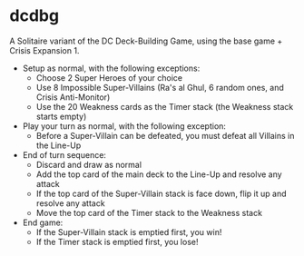 # dcdbg

A Solitaire variant of the DC Deck-Building Game, using the base game + Crisis Expansion 1.

- Setup as normal, with the following exceptions:
  - Choose 2 Super Heroes of your choice
  - Use 8 Impossible Super-Villains (Ra's al Ghul, 6 random ones, and Crisis Anti-Monitor)
  - Use the 20 Weakness cards as the Timer stack (the Weakness stack starts empty)
- Play your turn as normal, with the following exception:
  - Before a Super-Villain can be defeated, you must defeat all Villains in the Line-Up
- End of turn sequence:
  - Discard and draw as normal
  - Add the top card of the main deck to the Line-Up and resolve any attack
  - If the top card of the Super-Villain stack is face down, flip it up and resolve any attack
  - Move the top card of the Timer stack to the Weakness stack
- End game:
  - If the Super-Villain stack is emptied first, you win!
  - If the Timer stack is emptied first, you lose!
